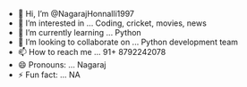 - 👋 Hi, I’m @NagarajHonnalli1997
- 👀 I’m interested in ... Coding, cricket, movies, news
- 🌱 I’m currently learning ... Python
- 💞️ I’m looking to collaborate on ... Python development team
- 📫 How to reach me ... 91+ 8792242078
- 😄 Pronouns: ... Nagaraj
- ⚡ Fun fact: ... NA

<!---
NagarajHonnalli1997/NagarajHonnalli1997 is a ✨ special ✨ repository because its `README.md` (this file) appears on your GitHub profile.
You can click the Preview link to take a look at your changes.
--->
